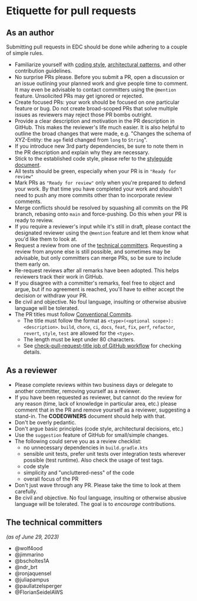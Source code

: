 # Etiquette for pull requests

## As an author

Submitting pull requests in EDC should be done while adhering to a couple of simple rules.

- Familiarize yourself with [coding style](styleguide.md), [architectural patterns](coding-principles.md), 
  and other contribution guidelines.
- No surprise PRs please. Before you submit a PR, open a discussion or an issue outlining your planned work and give
  people time to comment. It may even be advisable to contact committers using the `@mention` feature. Unsolicited PRs
  may get ignored or rejected.
- Create focused PRs: your work should be focused on one particular feature or bug. Do not create broad-scoped PRs that
  solve multiple issues as reviewers may reject those PR bombs outright.
- Provide a clear description and motivation in the PR description in GitHub. This makes the reviewer's life much
  easier. It is also helpful to outline the broad changes that were made, e.g. "Changes the schema of XYZ-Entity:
  the `age` field changed from `long` to `String`".
- If you introduce new 3rd party dependencies, be sure to note them in the PR description and explain why they are
  necessary.
- Stick to the established code style, please refer to the [styleguide document](styleguide.md).
- All tests should be green, especially when your PR is in `"Ready for review"`
- Mark PRs as `"Ready for review"` only when you're prepared to defend your work. By that time you have completed your
  work and shouldn't need to push any more commits other than to incorporate review comments.
- Merge conflicts should be resolved by squashing all commits on the PR branch, rebasing onto `main` and
  force-pushing. Do this when your PR is ready to review.
- If you require a reviewer's input while it's still in draft, please contact the designated reviewer using
  the `@mention` feature and let them know what you'd like them to look at.
- Request a review from one of the [technical committers](pr_etiquette.md#the-technical-committers). Requesting a review from anyone else is still possible, and
  sometimes may be advisable, but only committers can merge PRs, so be sure to include them early on.
- Re-request reviews after all remarks have been adopted. This helps reviewers track their work in GitHub.
- If you disagree with a committer's remarks, feel free to object and argue, but if no agreement is reached, you'll have
  to either accept the decision or withdraw your PR.
- Be civil and objective. No foul language, insulting or otherwise abusive language will be tolerated.
- The PR titles must follow [Conventional Commits](https://www.conventionalcommits.org/en/v1.0.0/).
  - The title must follow the format as `<type>(<optional scope>): <description>`.
    `build`, `chore`, `ci`, `docs`, `feat`, `fix`, `perf`, `refactor`, `revert`, `style`, `test` are allowed for the `<type>`.
  - The length must be kept under 80 characters.
  - See [check-pull-request-title job of GitHub workflow](../.github/workflows/scan-pull-request.yml) for checking details.

## As a reviewer

- Please complete reviews within two business days or delegate to another committer, removing yourself as a reviewer.
- If you have been requested as reviewer, but cannot do the review for any reason (time, lack of knowledge in particular
  area, etc.) please comment that in the PR and remove yourself as a reviewer, suggesting a stand-in. The **CODEOWNERS** document
  should help with that.
- Don't be overly pedantic.
- Don't argue basic principles (code style, architectural decisions, etc.)
- Use the `suggestion` feature of GitHub for small/simple changes.
- The following could serve you as a review checklist:
    - no unnecessary dependencies in `build.gradle.kts`
    - sensible unit tests, prefer unit tests over integration tests wherever possible (test runtime). Also check the
      usage of test tags.
    - code style
    - simplicity and "uncluttered-ness" of the code
    - overall focus of the PR
- Don't just wave through any PR. Please take the time to look at them carefully.
- Be civil and objective. No foul language, insulting or otherwise abusive language will be tolerated. The goal is to
  _encourage_ contributions.

## The technical committers 
_(as of June 29, 2023)_

- @wolf4ood
- @jimmarino
- @bscholtes1A
- @ndr_brt
- @ronjaquensel
- @juliapampus
- @paullatzelsperger
- @FlorianSeidelAWS
